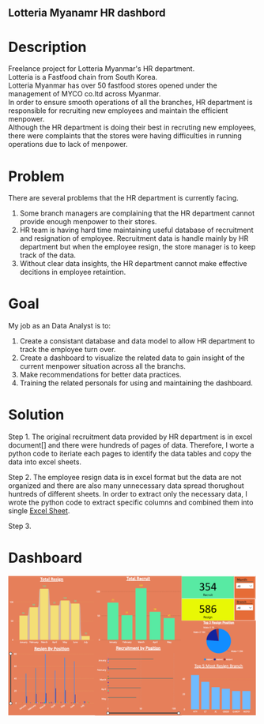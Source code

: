 ## Lotteria Myanamr HR dashbord

# Description
Freelance project for Lotteria Myanmar's HR department.</br>
Lotteria is a Fastfood chain from South Korea.</br>
Lotteria Myanmar has over 50 fastfood stores opened under the management of MYCO co.ltd across Myanmar.</br>
In order to ensure smooth operations of all the branches, HR department is responsible for recruiting new employees and maintain the efficient menpower.</br>
Although the HR department is doing their best in recruting new employees, there were complaints that the stores were having difficulties in running operations due to lack of menpower.</br>

# Problem
There are several problems that the HR department is currently facing.
  1. Some branch managers are complaining that the HR department cannot provide enough menpower to their stores.
  2. HR team is having hard time maintaining useful database of recruitment and resignation of employee. Recruitment data is handle mainly by HR department but when the employee resign, the store manager is to keep track of the data.
  3. Without clear data insights, the HR department cannot make effective decitions in employee retaintion.


# Goal
My job as an Data Analyst is to:
  1. Create a consistant database and data model to allow HR department to track the employee turn over.
  2. Create a dashboard to visualize the related data to gain insight of the current menpower situation across all the branchs.
  3. Make recommendations for better data practices.
  4. Training the related personals for using and maintaining the dashboard.

# Solution
Step 1.
The original recruitment data provided by HR department is in excel document[] and there were hundreds of pages of data.
Therefore, I worte a python code to iteriate each pages to identify the data tables and copy the data into excel sheets.

Step 2.
The employee resign data is in excel format but the data are not organized and there are also many unnecessary data spread thorughout huntreds of different sheets.
In order to extract only the necessary data, I wrote the python code to extract specific columns and combined them into single [Excel Sheet](Excel_sheets_combine.py).

Step 3.


# Dashboard
![Showing general information of HR Dashboard](Dashboard.png)
